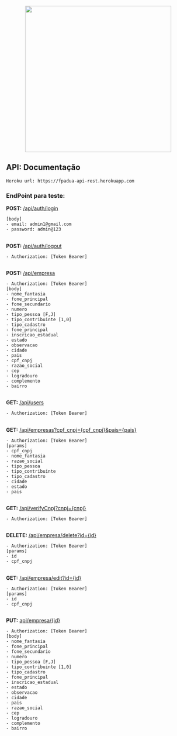 <p align="center"><a href="https://laravel.com" target="_blank"><img src="https://raw.githubusercontent.com/laravel/art/master/logo-lockup/5%20SVG/2%20CMYK/1%20Full%20Color/laravel-logolockup-cmyk-red.svg" width="400"></a></p>

## API: Documentação
    Heroku url: https://fpadua-api-rest.herokuapp.com
    
### EndPoint para teste:

**POST:** [/api/auth/login]()

    [body]
    - email: admin1@gmail.com
    - password: admin@123
##
**POST:** [/api/auth/logout]()

    - Authorization: [Token Bearer]
##

**POST:** [/api/empresa]()

    - Authorization: [Token Bearer]
    [body]
    - nome_fantasia
    - fone_principal
    - fone_secundario
    - numero  
    - tipo_pessoa [F,J]
    - tipo_contribuinte [1,0]    
    - tipo_cadastro
    - fone_principal
    - inscricao_estadual
    - estado
    - observacao
    - cidade
    - pais
    - cpf_cnpj
    - razao_social
    - cep
    - logradouro
    - complemento
    - bairro

##
**GET:** [/api/users]()

    - Authorization: [Token Bearer]

##
**GET:** [/api/empresas?cpf_cnpj={cpf_cnpj}&pais={pais}]()

    - Authorization: [Token Bearer]
    [params]
    - cpf_cnpj
    - nome_fantasia
    - razao_social
    - tipo_pessoa
    - tipo_contribuinte
    - tipo_cadastro
    - cidade
    - estado
    - pais

##

**GET:** [/api/verifyCnpj?cnpj={cnpj}]()

    - Authorization: [Token Bearer]

##

**DELETE:** [/api/empresa/delete?id={id}]()

    - Authorization: [Token Bearer]
    [params]
    - id 
    - cpf_cnpj

##

**GET:** [/api/empresa/edit?id={id}]()

    - Authorization: [Token Bearer]
    [params]
    - id 
    - cpf_cnpj

##

**PUT:** [api/empresa/{id}]()

    - Authorization: [Token Bearer]
    [body]
    - nome_fantasia
    - fone_principal
    - fone_secundario
    - numero  
    - tipo_pessoa [F,J]
    - tipo_contribuinte [1,0]    
    - tipo_cadastro
    - fone_principal
    - inscricao_estadual
    - estado
    - observacao
    - cidade
    - pais
    - razao_social
    - cep
    - logradouro
    - complemento
    - bairro


